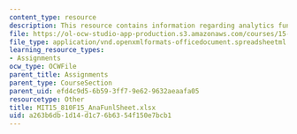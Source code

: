 ```yaml
---
content_type: resource
description: This resource contains information regarding analytics funnel spreadsheet.
file: https://ol-ocw-studio-app-production.s3.amazonaws.com/courses/15-810-marketing-management-analytics-frameworks-and-applications-fall-2015/a263b6db1d14d1c76b6354f150e7bcb1_MIT15_810F15_AnaFunlSheet.xlsx
file_type: application/vnd.openxmlformats-officedocument.spreadsheetml.sheet
learning_resource_types:
- Assignments
ocw_type: OCWFile
parent_title: Assignments
parent_type: CourseSection
parent_uid: efd4c9d5-6b59-3ff7-9e62-9632aeaafa05
resourcetype: Other
title: MIT15_810F15_AnaFunlSheet.xlsx
uid: a263b6db-1d14-d1c7-6b63-54f150e7bcb1
---
```

